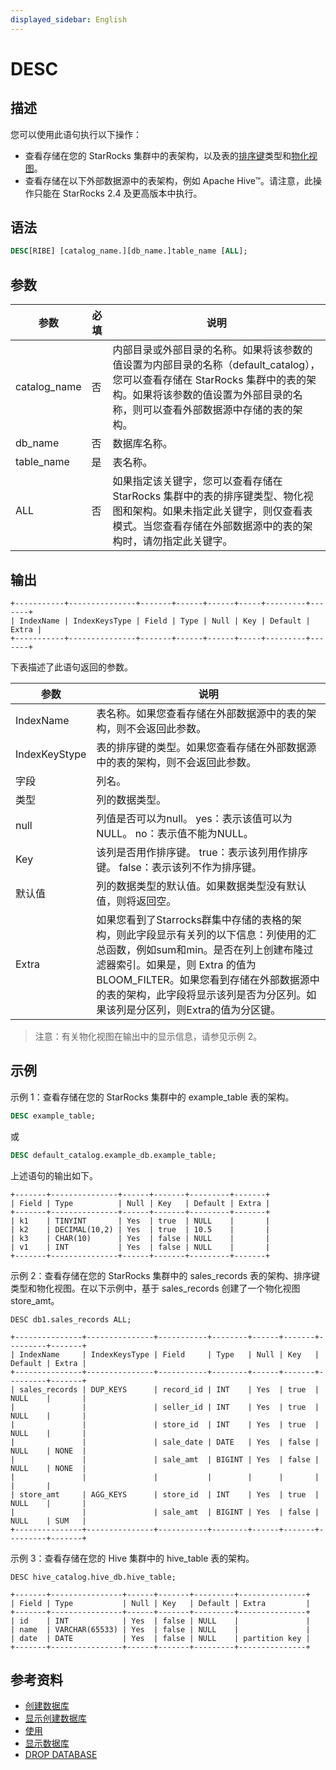 ```yaml
---
displayed_sidebar: English
---
```


# DESC

## 描述

您可以使用此语句执行以下操作：

- 查看存储在您的 StarRocks 集群中的表架构，以及表的[排序键](../../../table_design/Sort_key.md)类型和[物化视图](../../../using_starrocks/Materialized_view.md)。
- 查看存储在以下外部数据源中的表架构，例如 Apache Hive™。请注意，此操作只能在 StarRocks 2.4 及更高版本中执行。

## 语法

```SQL
DESC[RIBE] [catalog_name.][db_name.]table_name [ALL];
```

## 参数

|参数|必填|说明|
|---|---|---|
| catalog_name |否|内部目录或外部目录的名称。如果将该参数的值设置为内部目录的名称（default_catalog），您可以查看存储在 StarRocks 集群中的表的架构。如果将该参数的值设置为外部目录的名称，则可以查看外部数据源中存储的表的架构。|
|db_name|否|数据库名称。|
|table_name|是|表名称。|
|ALL|否|如果指定该关键字，您可以查看存储在 StarRocks 集群中的表的排序键类型、物化视图和架构。如果未指定此关键字，则仅查看表模式。当您查看存储在外部数据源中的表的架构时，请勿指定此关键字。|

## 输出

```Plain
+-----------+---------------+-------+------+------+-----+---------+-------+
| IndexName | IndexKeysType | Field | Type | Null | Key | Default | Extra |
+-----------+---------------+-------+------+------+-----+---------+-------+
```

下表描述了此语句返回的参数。

|参数|说明|
|---|---|
|IndexName|表名称。如果您查看存储在外部数据源中的表的架构，则不会返回此参数。|
| IndexKeyStype |表的排序键的类型。如果您查看存储在外部数据源中的表的架构，则不会返回此参数。|
|字段|列名。|
|类型|列的数据类型。|
| null |列值是否可以为null。 yes：表示该值可以为NULL。 no：表示值不能为NULL。 |
|Key|该列是否用作排序键。 true：表示该列用作排序键。 false：表示该列不作为排序键。 |
|默认值|列的数据类型的默认值。如果数据类型没有默认值，则将返回空。|
| Extra |如果您看到了Starrocks群集中存储的表格的架构，则此字段显示有关列的以下信息：列使用的汇总函数，例如sum和min。是否在列上创建布隆过滤器索引。如果是，则 Extra 的值为 BLOOM_FILTER。如果您看到存储在外部数据源中的表的架构，此字段将显示该列是否为分区列。如果该列是分区列，则Extra的值为分区键。 |

> 注意：有关物化视图在输出中的显示信息，请参见示例 2。

## 示例

示例 1：查看存储在您的 StarRocks 集群中的 example_table 表的架构。

```SQL
DESC example_table;
```

或

```SQL
DESC default_catalog.example_db.example_table;
```

上述语句的输出如下。

```Plain
+-------+---------------+------+-------+---------+-------+
| Field | Type          | Null | Key   | Default | Extra |
+-------+---------------+------+-------+---------+-------+
| k1    | TINYINT       | Yes  | true  | NULL    |       |
| k2    | DECIMAL(10,2) | Yes  | true  | 10.5    |       |
| k3    | CHAR(10)      | Yes  | false | NULL    |       |
| v1    | INT           | Yes  | false | NULL    |       |
+-------+---------------+------+-------+---------+-------+
```

示例 2：查看存储在您的 StarRocks 集群中的 sales_records 表的架构、排序键类型和物化视图。在以下示例中，基于 sales_records 创建了一个物化视图 store_amt。

```Plain
DESC db1.sales_records ALL;

+---------------+---------------+-----------+--------+------+-------+---------+-------+
| IndexName     | IndexKeysType | Field     | Type   | Null | Key   | Default | Extra |
+---------------+---------------+-----------+--------+------+-------+---------+-------+
| sales_records | DUP_KEYS      | record_id | INT    | Yes  | true  | NULL    |       |
|               |               | seller_id | INT    | Yes  | true  | NULL    |       |
|               |               | store_id  | INT    | Yes  | true  | NULL    |       |
|               |               | sale_date | DATE   | Yes  | false | NULL    | NONE  |
|               |               | sale_amt  | BIGINT | Yes  | false | NULL    | NONE  |
|               |               |           |        |      |       |         |       |
| store_amt     | AGG_KEYS      | store_id  | INT    | Yes  | true  | NULL    |       |
|               |               | sale_amt  | BIGINT | Yes  | false | NULL    | SUM   |
+---------------+---------------+-----------+--------+------+-------+---------+-------+
```

示例 3：查看存储在您的 Hive 集群中的 hive_table 表的架构。

```Plain
DESC hive_catalog.hive_db.hive_table;

+-------+----------------+------+-------+---------+---------------+ 
| Field | Type           | Null | Key   | Default | Extra         | 
+-------+----------------+------+-------+---------+---------------+ 
| id    | INT            | Yes  | false | NULL    |               | 
| name  | VARCHAR(65533) | Yes  | false | NULL    |               | 
| date  | DATE           | Yes  | false | NULL    | partition key | 
+-------+----------------+------+-------+---------+---------------+
```

## 参考资料

- [创建数据库](../data-definition/CREATE_DATABASE.md)
- [显示创建数据库](../data-manipulation/SHOW_CREATE_DATABASE.md)
- [使用](../data-definition/USE.md)
- [显示数据库](../data-manipulation/SHOW_DATABASES.md)
- [DROP DATABASE](../data-definition/DROP_DATABASE.md)
